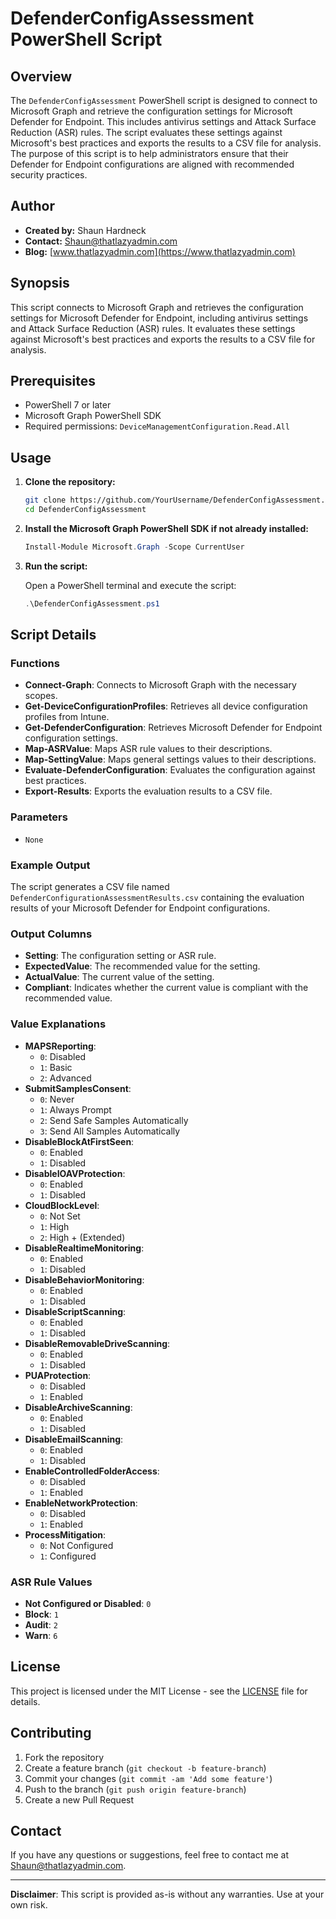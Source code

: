 # DefenderConfigAssessment PowerShell Script

## Overview

The `DefenderConfigAssessment` PowerShell script is designed to connect to Microsoft Graph and retrieve the configuration settings for Microsoft Defender for Endpoint. This includes antivirus settings and Attack Surface Reduction (ASR) rules. The script evaluates these settings against Microsoft's best practices and exports the results to a CSV file for analysis. The purpose of this script is to help administrators ensure that their Defender for Endpoint configurations are aligned with recommended security practices.

## Author

- **Created by:** Shaun Hardneck
- **Contact:** [Shaun@thatlazyadmin.com](mailto:Shaun@thatlazyadmin.com)
- **Blog:** [www.thatlazyadmin.com](https://www.thatlazyadmin.com)

## Synopsis

This script connects to Microsoft Graph and retrieves the configuration settings for Microsoft Defender for Endpoint, including antivirus settings and Attack Surface Reduction (ASR) rules. It evaluates these settings against Microsoft's best practices and exports the results to a CSV file for analysis.

## Prerequisites

- PowerShell 7 or later
- Microsoft Graph PowerShell SDK
- Required permissions: `DeviceManagementConfiguration.Read.All`

## Usage

1. **Clone the repository:**

    ```sh
    git clone https://github.com/YourUsername/DefenderConfigAssessment.git
    cd DefenderConfigAssessment
    ```

2. **Install the Microsoft Graph PowerShell SDK if not already installed:**

    ```powershell
    Install-Module Microsoft.Graph -Scope CurrentUser
    ```

3. **Run the script:**

    Open a PowerShell terminal and execute the script:

    ```powershell
    .\DefenderConfigAssessment.ps1
    ```

## Script Details

### Functions

- **Connect-Graph**: Connects to Microsoft Graph with the necessary scopes.
- **Get-DeviceConfigurationProfiles**: Retrieves all device configuration profiles from Intune.
- **Get-DefenderConfiguration**: Retrieves Microsoft Defender for Endpoint configuration settings.
- **Map-ASRValue**: Maps ASR rule values to their descriptions.
- **Map-SettingValue**: Maps general settings values to their descriptions.
- **Evaluate-DefenderConfiguration**: Evaluates the configuration against best practices.
- **Export-Results**: Exports the evaluation results to a CSV file.

### Parameters

- `None`

### Example Output

The script generates a CSV file named `DefenderConfigurationAssessmentResults.csv` containing the evaluation results of your Microsoft Defender for Endpoint configurations.

### Output Columns

- **Setting**: The configuration setting or ASR rule.
- **ExpectedValue**: The recommended value for the setting.
- **ActualValue**: The current value of the setting.
- **Compliant**: Indicates whether the current value is compliant with the recommended value.

### Value Explanations

- **MAPSReporting**:
  - `0`: Disabled
  - `1`: Basic
  - `2`: Advanced
- **SubmitSamplesConsent**:
  - `0`: Never
  - `1`: Always Prompt
  - `2`: Send Safe Samples Automatically
  - `3`: Send All Samples Automatically
- **DisableBlockAtFirstSeen**:
  - `0`: Enabled
  - `1`: Disabled
- **DisableIOAVProtection**:
  - `0`: Enabled
  - `1`: Disabled
- **CloudBlockLevel**:
  - `0`: Not Set
  - `1`: High
  - `2`: High + (Extended)
- **DisableRealtimeMonitoring**:
  - `0`: Enabled
  - `1`: Disabled
- **DisableBehaviorMonitoring**:
  - `0`: Enabled
  - `1`: Disabled
- **DisableScriptScanning**:
  - `0`: Enabled
  - `1`: Disabled
- **DisableRemovableDriveScanning**:
  - `0`: Enabled
  - `1`: Disabled
- **PUAProtection**:
  - `0`: Disabled
  - `1`: Enabled
- **DisableArchiveScanning**:
  - `0`: Enabled
  - `1`: Disabled
- **DisableEmailScanning**:
  - `0`: Enabled
  - `1`: Disabled
- **EnableControlledFolderAccess**:
  - `0`: Disabled
  - `1`: Enabled
- **EnableNetworkProtection**:
  - `0`: Disabled
  - `1`: Enabled
- **ProcessMitigation**:
  - `0`: Not Configured
  - `1`: Configured

### ASR Rule Values

- **Not Configured or Disabled**: `0`
- **Block**: `1`
- **Audit**: `2`
- **Warn**: `6`

## License

This project is licensed under the MIT License - see the [LICENSE](LICENSE) file for details.

## Contributing

1. Fork the repository
2. Create a feature branch (`git checkout -b feature-branch`)
3. Commit your changes (`git commit -am 'Add some feature'`)
4. Push to the branch (`git push origin feature-branch`)
5. Create a new Pull Request

## Contact

If you have any questions or suggestions, feel free to contact me at [Shaun@thatlazyadmin.com](mailto:Shaun@thatlazyadmin.com).

---

**Disclaimer**: This script is provided as-is without any warranties. Use at your own risk.